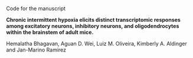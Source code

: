 Code for the manuscript

**Chronic intermittent hypoxia elicits distinct transcriptomic responses among excitatory neurons, inhibitory neurons, and oligodendrocytes within the brainstem of adult mice.**

Hemalatha Bhagavan, Aguan D. Wei, Luiz M. Oliveira, Kimberly A. Aldinger and Jan-Marino Ramirez
